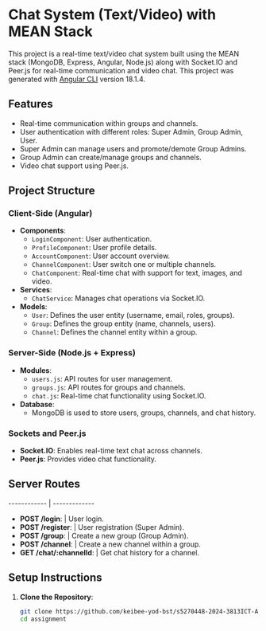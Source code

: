 # Chat System (Text/Video) with MEAN Stack

This project is a real-time text/video chat system built using the MEAN stack (MongoDB, Express, Angular, Node.js) along with Socket.IO and Peer.js for real-time communication and video chat.
This project was generated with [Angular CLI](https://github.com/angular/angular-cli) version 18.1.4.

## Features
- Real-time communication within groups and channels.
- User authentication with different roles: Super Admin, Group Admin, User.
- Super Admin can manage users and promote/demote Group Admins.
- Group Admin can create/manage groups and channels.
- Video chat support using Peer.js.

## Project Structure

### Client-Side (Angular)
- **Components**:
  - `LoginComponent`: User authentication.
  - `ProfileComponent`: User profile details.
  - `AccountComponent`: User account overview.
  - `ChannelComponent`: User switch one or multiple channels.
  - `ChatComponent`: Real-time chat with support for text, images, and video.
- **Services**:
  - `ChatService`: Manages chat operations via Socket.IO.
- **Models**:
  - `User`: Defines the user entity (username, email, roles, groups).
  - `Group`: Defines the group entity (name, channels, users).
  - `Channel`: Defines the channel entity within a group.
  
### Server-Side (Node.js + Express)
- **Modules**:
  - `users.js`: API routes for user management.
  - `groups.js`: API routes for groups and channels.
  - `chat.js`: Real-time chat functionality using Socket.IO.
- **Database**:
  - MongoDB is used to store users, groups, channels, and chat history.

### Sockets and Peer.js
- **Socket.IO**: Enables real-time text chat across channels.
- **Peer.js**: Provides video chat functionality.

## Server Routes
------------ | -------------
- **POST /login**: | User login.
- **POST /register**: | User registration (Super Admin).
- **POST /group**: | Create a new group (Group Admin).
- **POST /channel**: | Create a new channel within a group.
- **GET /chat/:channelId**: | Get chat history for a channel.

## Setup Instructions

1. **Clone the Repository**:
   ```bash
   git clone https://github.com/keibee-yod-bst/s5270448-2024-3813ICT-Assignment
   cd assignment
